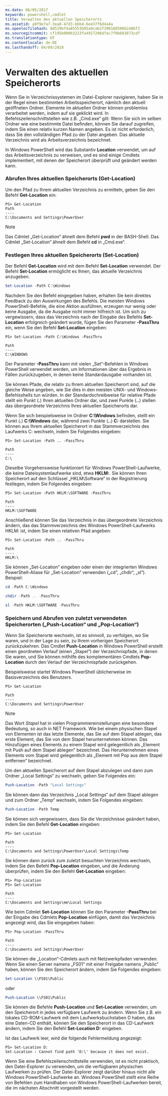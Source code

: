 ```yaml
---
ms.date: 06/05/2017
keywords: powershell,cmdlet
title: Verwalten des aktuellen Speicherorts
ms.assetid: a9f9e7a7-3ea8-47d3-bbb4-6e437f6d4a4a
ms.openlocfilehash: 8d529bf4a85553b95a9cab2739016859662486f2
ms.sourcegitcommit: cf195b090b3223fa4917206dfec7f0b603873cdf
ms.translationtype: HT
ms.contentlocale: de-DE
ms.lasthandoff: 04/09/2018
---
```

# <a name="managing-current-location"></a>Verwalten des aktuellen Speicherorts

Wenn Sie in Verzeichnissystemen im Datei-Explorer navigieren, haben Sie in der Regel einen bestimmten Arbeitsspeicherort, nämlich den aktuell geöffneten Ordner. Elemente im aktuellen Ordner können problemlos verarbeitet werden, indem auf sie geklickt wird. In Befehlszeilenschnittstellen wie z.B. „Cmd.exe“ gilt: Wenn Sie sich im selben Ordner wie eine bestimmte Datei befinden, können Sie darauf zugreifen, indem Sie einen relativ kurzen Namen angeben. Es ist nicht erforderlich, dass Sie den vollständigen Pfad zu der Datei angeben. Das aktuelle Verzeichnis wird als Arbeitsverzeichnis bezeichnet.

In Windows PowerShell wird das Substantiv **Location** verwendet, um auf das Arbeitsverzeichnis zu verweisen, und es sind einige Cmdlets implementiert, mit denen der Speicherort überprüft und geändert werden kann.

### <a name="getting-your-current-location-get-location"></a>Abrufen Ihres aktuellen Speicherorts (Get-Location)

Um den Pfad zu Ihrem aktuellen Verzeichnis zu ermitteln, geben Sie den Befehl **Get-Location** ein:

```
PS> Get-Location
Path
----
C:\Documents and Settings\PowerUser
```

> [!NOTE]
> Das Cdmlet „Get-Location“ ähnelt dem Befehl **pwd** in der BASH-Shell. Das Cdmlet „Set-Location“ ähnelt dem Befehl **cd** in „Cmd.exe“.

### <a name="setting-your-current-location-set-location"></a>Festlegen Ihres aktuellen Speicherorts (Set-Location)

Der Befehl **Get-Location** wird mit dem Befehl **Set-Location** verwendet. Der Befehl **Set-Location** ermöglicht es Ihnen, das aktuelle Verzeichnis anzugeben.

```powershell
Set-Location -Path C:\Windows
```

Nachdem Sie den Befehl eingegeben haben, erhalten Sie kein direktes Feedback zu den Auswirkungen des Befehls. Die meisten Windows PowerShell-Befehle, die eine Aktion ausführen, erzeugen nur wenig oder keine Ausgabe, da die Ausgabe nicht immer hilfreich ist. Um sich zu vergewissern, dass das Verzeichnis nach der Eingabe des Befehls **Set-Location** erfolgreich geändert wurde, fügen Sie den Parameter **-PassThru** ein, wenn Sie den Befehl **Set-Location** eingeben:

```
PS> Set-Location -Path C:\Windows -PassThru

Path
----
C:\WINDOWS
```

Der Parameter **-PassThru** kann mit vielen „Set“-Befehlen in Windows PowerShell verwendet werden, um Informationen über das Ergebnis in Fällen zurückzugeben, in denen keine Standardausgabe vorhanden ist.

Sie können Pfade, die relativ zu Ihrem aktuellen Speicherort sind, auf die gleiche Weise angeben, wie Sie dies in den meisten UNIX- und Windows-Befehlsshells tun würden. In der Standardschreibweise für relative Pfade stellt ein Punkt (**.**) Ihren aktuellen Ordner dar, und zwei Punkte (**..**) stellen das übergeordnete Verzeichnis Ihres aktuellen Speicherorts dar.

Wenn Sie sich beispielsweise im Ordner **C:\\Windows** befinden, stellt ein Punkt (**.**) **C:\\Windows** dar, während zwei Punkte (**..**) **C:** darstellen. Sie können aus Ihrem aktuellen Speicherort in das Stammverzeichnis des Laufwerks C: wechseln, indem Sie Folgendes eingeben:

```
PS> Set-Location -Path .. -PassThru

Path
----
C:\
```

Dieselbe Vorgehensweise funktioniert für Windows PowerShell-Laufwerke, die keine Dateisystemlaufwerke sind, etwa **HKLM:**. Sie können Ihren Speicherort auf den Schlüssel „HKLM\\Software“ in der Registrierung festlegen, indem Sie Folgendes eingeben:

```
PS> Set-Location -Path HKLM:\SOFTWARE -PassThru

Path
----
HKLM:\SOFTWARE
```

Anschließend können Sie das Verzeichnis in das übergeordnete Verzeichnis ändern, das das Stammverzeichnis des Windows PowerShell-Laufwerks HKLM: ist, indem Sie einen relativen Pfad angeben:

```
PS> Set-Location -Path .. -PassThru

Path
----
HKLM:\
```

Sie können „Set-Location“ eingeben oder einen der integrierten Windows PowerShell-Aliase für „Set-Location“ verwenden („cd“, „chdir“, „sl“). Beispiel:

```powershell
cd -Path C:\Windows
```

```powershell
chdir -Path .. -PassThru
```

```powershell
sl -Path HKLM:\SOFTWARE -PassThru
```

### <a name="saving-and-recalling-recent-locations-push-location-and-pop-location"></a>Speichern und Abrufen von zuletzt verwendeten Speicherorten („Push-Location“ und „Pop-Location“)

Wenn Sie Speicherorte wechseln, ist es sinnvoll, zu verfolgen, wo Sie waren, und in der Lage zu sein, zu Ihrem vorherigen Speicherort zurückzukehren. Das Cmdlet **Push-Location** in Windows PowerShell erstellt einen geordneten Verlauf (einen „Stapel“) der Verzeichnispfade, in denen Sie waren, und Sie können mithilfe des komplementären Cmdlets **Pop-Location** durch den Verlauf der Verzeichnispfade zurückgehen.

Beispielsweise startet Windows PowerShell üblicherweise im Basisverzeichnis des Benutzers.

```
PS> Get-Location

Path
----
C:\Documents and Settings\PowerUser
```

> [!NOTE]
> Das Wort *Stapel* hat in vielen Programmiereinstellungen eine besondere Bedeutung, so auch in NET Framework. Wie bei einem physischen Stapel von Elementen ist das letzte Elemente, das Sie auf dem Stapel ablegen, das erste Element, das Sie von dem Stapel herunternehmen können. Das Hinzufügen eines Elements zu einem Stapel wird gelegentlich als „Element mit Push auf dem Stapel ablegen“ bezeichnet. Das Herunternehmen eines Elements vom Stapel wird gelegentlich als „Element mit Pop aus dem Stapel entfernen“ bezeichnet.

Um den aktuellen Speicherort auf dem Stapel abzulegen und dann zum Ordner „Local Settings“ zu wechseln, geben Sie Folgendes ein:

```powershell
Push-Location -Path "Local Settings"
```

Sie können dann das Verzeichnis „Local Settings“ auf dem Stapel ablegen und zum Ordner „Temp“ wechseln, indem Sie Folgendes eingeben:

```powershell
Push-Location -Path Temp
```

Sie können sich vergewissern, dass Sie die Verzeichnisse geändert haben, indem Sie den Befehl **Get-Location** eingeben:

```
PS> Get-Location

Path
----
C:\Documents and Settings\PowerUser\Local Settings\Temp
```

Sie können dann zurück zum zuletzt besuchten Verzeichnis wechseln, indem Sie den Befehl **Pop-Location** eingeben, und die Änderung überprüfen, indem Sie den Befehl **Get-Location** eingeben:

```
PS> Pop-Location
PS> Get-Location

Path
----
C:\Documents and Settings\me\Local Settings
```

Wie beim Cdmlet **Set-Location** können Sie den Parameter **-PassThru** bei der Eingabe des Cdmlets **Pop-Location** einfügen, damit das Verzeichnis angezeigt wird, das Sie eingegeben haben:

```
PS> Pop-Location -PassThru

Path
----
C:\Documents and Settings\PowerUser
```

Sie können die „Location“-Cdmlets auch mit Netzwerkpfaden verwenden. Wenn Sie einen Server namens „FS01“ mit einer Freigabe namens „Public“ haben, können Sie den Speicherort ändern, indem Sie Folgendes eingeben:

```powershell
Set-Location \\FS01\Public
```

oder

```powershell
Push-Location \\FS01\Public
```

Sie können die Befehle **Push-Location** und **Set-Location** verwenden, um den Speicherort in jedes verfügbare Laufwerk zu ändern. Wenn Sie z.B. ein lokales CD-ROM-Laufwerk mit dem Laufwerksbuchstaben D haben, das eine Daten-CD enthält, können Sie den Speicherort in das CD-Laufwerk ändern, indem Sie den Befehl **Set-Location D:** eingeben.

Ist das Laufwerk leer, wird die folgende Fehlermeldung angezeigt:

```
PS> Set-Location D:
Set-Location : Cannot find path 'D:\' because it does not exist.
```

Wenn Sie eine Befehlszeilenschnittstelle verwenden, ist es nicht praktisch, den Datei-Explorer zu verwenden, um die verfügbaren physischen Laufwerken zu prüfen. Der Datei-Explorer zeigt darüber hinaus nicht alle Windows PowerShell-Laufwerke an. Windows PowerShell stellt eine Reihe von Befehlen zum Handhaben von Windows PowerShell-Laufwerken bereit, die im nächsten Abschnitt vorgestellt werden.